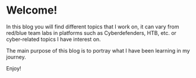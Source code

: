 # Welcome!

In this blog you will find different topics that I work on, it can vary from red/blue team labs in platforms such as Cyberdefenders, HTB, etc. or cyber-related topics I have interest on.

The main purpose of this blog is to portray what I have been learning in my journey.

Enjoy!
